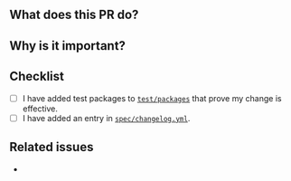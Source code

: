 ## What does this PR do?

<!-- Mandatory
Explain here WHAT changes you made in the PR.
-->

## Why is it important?

<!-- Mandatory
Explain here the WHY, or the rationale/motivation for the changes.
-->

## Checklist

<!-- Mandatory
Add a checklist of things that are required to be reviewed in order to have the PR approved

List here all the items you have verified BEFORE sending this PR. Please DO NOT remove any item, striking through those that do not apply. (Just in case, strikethrough uses two tildes. ~~Scratch this.~~)
-->

- [ ] I have added test packages to [`test/packages`](https://github.com/elastic/package-spec/tree/main/test/packages) that prove my change is effective.
- [ ] I have added an entry in [`spec/changelog.yml`](https://github.com/elastic/package-spec/blob/main/spec/changelog.yml).

## Related issues

<!-- Recommended
Link related issues below. Insert the issue link or reference after the word "Closes" if merging this should automatically close it.

- Closes #123
- Relates #123
- Requires #123
- Supersedes #123
-->
-
